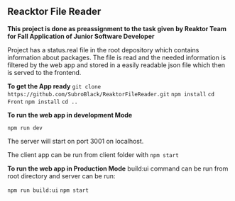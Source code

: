 ## Reacktor File Reader

**This project is done as preassignment to the task given by Reaktor Team for Fall Application of Junior Software Developer**

Project has a status.real file in the root depository which contains information about packages. The file is read and the needed information is filtered by the web app and stored in a easily readable json file which then is served to the frontend.

**To get the App ready**
`git clone https://github.com/SubroBlack/ReaktorFileReader.git`
`npm install`
`cd Front`
`npm install`
`cd ..`

**To run the web app in development Mode**

`npm run dev`

The server will start on port 3001 on localhost.

The client app can be run from client folder with
`npm start`

**To run the web app in Production Mode**
build:ui command can be run from root directory and server can be run:

`npm run build:ui`
`npm start`
